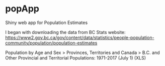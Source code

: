 # popApp
Shiny web app for Population Estimates

I began with downloading the data from BC Stats website:  https://www2.gov.bc.ca/gov/content/data/statistics/people-population-community/population/population-estimates

Population by Age and Sex > Provinces, Territories and Canada > 
B.C. and Other Provincial and Territorial Populations: 1971-2017 (July 1) (XLS)
